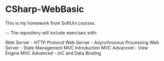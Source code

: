 # CSharp-WebBasic
This is my homework from SoftUni courses.

-- The repository will include exercises with:

Web Server - HTTP Protocol
Web Server - Asynchronous Processing
Web Server - State Management
MVC Introduction
MVC Advanced - View Engine
MVC Advanced - IoC and Data Binding
